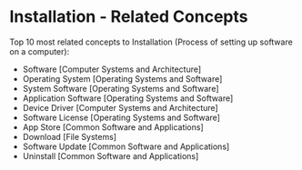 # Installation - Related Concepts

Top 10 most related concepts to Installation (Process of setting up software on a computer):
- Software [Computer Systems and Architecture]
- Operating System [Operating Systems and Software]
- System Software [Operating Systems and Software]
- Application Software [Operating Systems and Software]
- Device Driver [Computer Systems and Architecture]
- Software License [Operating Systems and Software]
- App Store [Common Software and Applications]
- Download [File Systems]
- Software Update [Common Software and Applications]
- Uninstall [Common Software and Applications]
